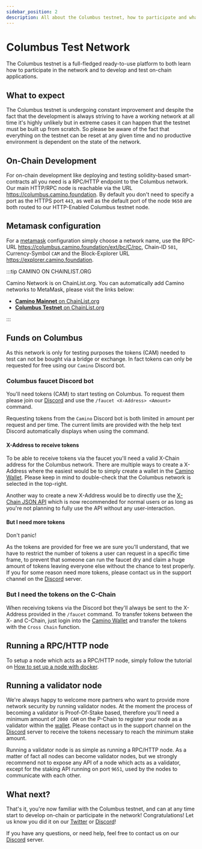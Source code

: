 ```yaml
---
sidebar_position: 2
description: All about the Columbus testnet, how to participate and what to expect.
---
```


# Columbus Test Network

The Columbus testnet is a full-fledged ready-to-use platform to both learn how to participate in the network and to develop and test on-chain applications.

## What to expect

The Columbus testnet is undergoing constant improvement and despite the fact that the development is always striving to have a working network at all time it's highly unlikely but in extreme cases it can happen that the testnet must be built up from scratch. So please be aware of the fact that everything on the testnet can be reset at any given time and no productive environment is dependent on the state of the network.

## On-Chain Development

For on-chain development like deploying and testing solidity-based smart-contracts all you need is a RPC/HTTP endpoint to the Columbus network. Our main HTTP/RPC node is reachable via the URL <https://columbus.camino.foundation>. By default you don't need to specify a port as the HTTPS port `443`, as well as the default port of the node `9650` are both routed to our HTTP-Enabled Columbus testnet node.

## Metamask configuration

For a [metamask](https://metamask.io/) configuration simply choose a network name, use the RPC-URL <https://columbus.camino.foundation/ext/bc/C/rpc>, Chain-ID `501`, Currency-Symbol `CAM` and the Block-Explorer URL <https://explorer.camino.foundation>.

:::tip CAMINO ON CHAINLIST.ORG

Camino Network is on ChainList.org. You can automatically add Camino networks to MetaMask, please visit the links below:

- [**Camino Mainnet** on ChainList.org](https://chainlist.org/?search=camino&testnets=false)
- [**Columbus Testnet** on ChainList.org](https://chainlist.org/?search=columbus&testnets=true)

:::

## Funds on Columbus

As this network is only for testing purposes the tokens (CAM) needed to test can not be bought via a bridge or exchange. In fact tokens can only be requested for free using our `Camino` Discord bot.

### Columbus faucet Discord bot

You'll need tokens (CAM) to start testing on Columbus. To request them please join our [Discord](https://discord.gg/camino) and use the `/faucet <X-Address> <Amount>` command.

Requesting tokens from the `Camino` Discord bot is both limited in amount per request and per time. The current limits are provided with the help text Discord automatically displays when using the command.

#### X-Address to receive tokens

To be able to receive tokens via the faucet you'll need a valid X-Chain address for the Columbus network. There are multiple ways to create a X-Address where the easiest would be to simply create a wallet in the [Camino Wallet](https://wallet.camino.foundation). Please keep in mind to double-check that the Columbus network is selected in the top-right.

Another way to create a new X-Address would be to directly use the [X-Chain JSON API](../developer/apis/camino-node-apis/x-chain.mdx) which is now recommended for normal users or as long as you're not planning to fully use the API without any user-interaction.

#### But I need more tokens

Don't panic!

As the tokens are provided for free we are sure you'll understand, that we have to restrict the number of tokens a user can request in a specific time frame, to prevent that someone can run the faucet dry and claim a huge amount of tokens leaving everyone else without the chance to test properly. If you for some reason need more tokens, please contact us in the support channel on the [Discord](https://discord.gg/camino) server.

### But I need the tokens on the C-Chain

When receiving tokens via the Discord bot they'll always be sent to the X-Address provided in the `/faucet` command. To transfer tokens between the X- and C-Chain, just login into the [Camino Wallet](https://wallet.camino.foundation) and transfer the tokens with the `Cross Chain` function.

## Running a RPC/HTTP node

To setup a node which acts as a RPC/HTTP node, simply follow the tutorial on [How to set up a node with docker](../apps/nodes/set-up-node-with-docker.md).

## Running a validator node

We're always happy to welcome more partners who want to provide more network security by running validator nodes. At the moment the process of becoming a validator is Proof-Of-Stake based, therefore you'll need a minimum amount of `2000 CAM` on the P-Chain to register your node as a validator within the [wallet](https://wallet.camino.foundation). Please contact us in the support channel on the [Discord](https://discord.gg/camino) server to receive the tokens necessary to reach the minimum stake amount.

Running a validator node is as simple as running a RPC/HTTP node. As a matter of fact all nodes can become validator nodes, but we strongly recommend not to expose any API of a node which acts as a validator, except for the staking API running on port `9651`, used by the nodes to communicate with each other.

## What next?

That's it, you're now familiar with the Columbus testnet, and can at any time start to develop on-chain or participate in the network! Congratulations! Let us know you did it on our [Twitter](https://twitter.com/caminonetwork) or [Discord](https://discord.gg/camino)!

If you have any questions, or need help, feel free to contact us on our [Discord](https://discord.gg/camino) server.
